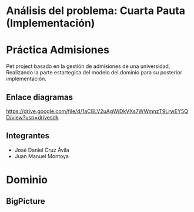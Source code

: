 # Análisis del problema: Cuarta Pauta (Implementación)
# Práctica Admisiones
Pet project basado en la gestión de admisiones de una universidad, Realizando la parte estartegica del modelo del dominio para su posterior implementación.

## Enlace diagramas
https://drive.google.com/file/d/1aC8LV2uAgWjDkVXs7WWmnzT9LrwEY5QD/view?usp=drivesdk

## Integrantes
- José Daniel Cruz Ávila
- Juan Manuel Montoya

# Dominio
## BigPicture


